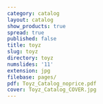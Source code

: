```yaml
---
category: catalog
layout: catalog
show_products: true
spread: true
published: false
title: toyz
slug: toyz
directory: toyz
numslides: '11'
extension: jpg
filebase: pages/
pdf: Toyz_Catalog_noprice.pdf
cover: Toyz_Catalog_COVER.jpg
---
```

